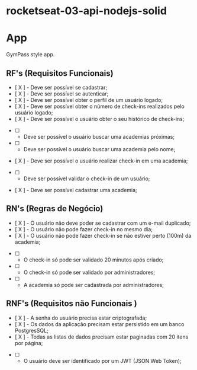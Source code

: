# rocketseat-03-api-nodejs-solid

# App

GymPass style app.

## RF's (Requisitos Funcionais)

- [ X ] - Deve ser possível se cadastrar;
- [ X ] - Deve ser possível se autenticar;
- [ X ] - Deve ser possível obter o perfil de um usuário logado;
- [ X ] - Deve ser possível obter o número de check-ins realizados pelo usuário logado;
- [ X ] - Deve ser possível o usuário obter o seu histórico de check-ins;
- [  ] - Deve ser possível o usuário buscar uma academias próximas;
- [  ] - Deve ser possível o usuário buscar uma academia pelo nome;
- [ X ] - Deve ser possível o usuário realizar check-in em uma academia;
- [  ] - Deve ser possível validar o check-in de um usuário;
- [ X ] - Deve ser possível cadastrar uma academia;

## RN's (Regras de Negócio)

- [ X ] - O usuário não deve poder se cadastrar com um e-mail duplicado;
- [ X ] - O usuário não pode fazer check-in no mesmo dia;
- [ X ] - O usuário não pode fazer check-in se não estiver perto (100m) da academia;
- [  ] - O check-in só pode ser validado 20 minutos após criado;
- [  ] - O check-in só pode ser validado por administradores;
- [  ] - A academia só pode ser cadastrada por administradores; 


## RNF's (Requisitos não Funcionais )

- [ X ] - A senha do usuário precisa estar criptografada;
- [ X ] - Os dados da aplicação precisam estar persistido em um banco PostgresSQL;
- [ X ] - Todas as listas de dados precisam estar paginadas com 20 itens por página;
- [  ] - O usuário deve ser identificado por um JWT (JSON Web Token); 
